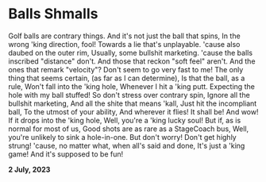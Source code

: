 # Balls Shmalls

Golf balls are contrary things.
And it's not just the ball that spins,
In the wrong 'king direction, fool!
Towards a lie that's unplayable.
'cause also daubed on the outer rim,
Usually, some bullshit marketing.
'cause the balls inscribed "distance" don't.
And those that reckon "soft feel" aren't.
And the ones that remark "velocity"?
Don't seem to go very fast to me!
The only thing that seems certain,
(as far as I can determine),
Is that the ball, as a rule,
Won't fall into the 'king hole,
Whenever I hit a 'king putt.
Expecting the hole with my ball stuffed!
So don't stress over contrary spin,
Ignore all the bullshit marketing,
And all the shite that means 'kall,
Just hit the incompliant ball,
To the utmost of your ability,
And wherever it flies! It shall be!
And wow! If it drops into the 'king hole,
Well, you're a 'king lucky soul!
But if, as is normal for most of us,
Good shots are as rare as a StageCoach bus,
Well, you're unlikely to sink a hole-in-one.
But don't worry! Don't get highly strung!
'cause, no matter what, when all's said and done,
 It's just a 'king game! And it's supposed to be fun!

**2 July, 2023**

&nbsp;
